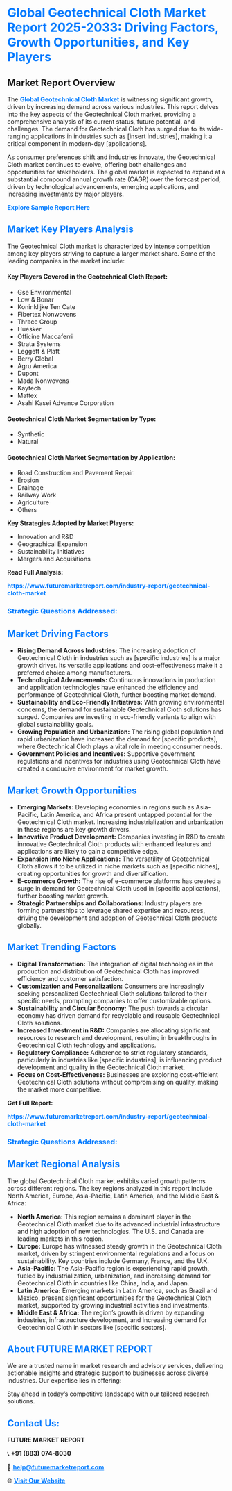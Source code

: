 <h1 style="color: #007BFF;">Global Geotechnical Cloth Market Report 2025-2033: Driving Factors, Growth Opportunities, and Key Players</h1>

<section id="overview">
<h2>Market Report Overview</h2>
<p>The <a href="https://www.futuremarketreport.com/industry-report/geotechnical-cloth-market" style="color: #007BFF; text-decoration: none;"><strong>Global Geotechnical Cloth Market</strong></a> is witnessing significant growth, driven by increasing demand across various industries. This report delves into the key aspects of the Geotechnical Cloth market, providing a comprehensive analysis of its current status, future potential, and challenges. The demand for Geotechnical Cloth has surged due to its wide-ranging applications in industries such as [insert industries], making it a critical component in modern-day [applications].</p>
<p>As consumer preferences shift and industries innovate, the Geotechnical Cloth market continues to evolve, offering both challenges and opportunities for stakeholders. The global market is expected to expand at a substantial compound annual growth rate (CAGR) over the forecast period, driven by technological advancements, emerging applications, and increasing investments by major players.</p>
</section>

<section id="overview">
<p><a href="https://www.futuremarketreport.com/request-sample/reportId=88359" style="color: #007BFF; text-decoration: none;"><strong>Explore Sample Report Here</strong></a></p>
</section>

<section id="key-players">
<h2 style="color: #007BFF;">Market Key Players Analysis</h2>
<p>The Geotechnical Cloth market is characterized by intense competition among key players striving to capture a larger market share. Some of the leading companies in the market include:</p>
<h4>Key Players Covered in the Geotechnical Cloth Report:</h4>
<ul><li>Gse Environmental</li><li>Low &amp; Bonar</li><li>Koninklijke Ten Cate</li><li>Fibertex Nonwovens</li><li>Thrace Group</li><li>Huesker</li><li>Officine Maccaferri</li><li>Strata Systems</li><li>Leggett &amp; Platt</li><li>Berry Global</li><li>Agru America</li><li>Dupont</li><li>Mada Nonwovens</li><li>Kaytech</li><li>Mattex</li><li>Asahi Kasei Advance Corporation</li></ul>
<h4>Geotechnical Cloth Market Segmentation by Type:</h4>
<ul><li>Synthetic</li><li>Natural</li></ul>

<h4>Geotechnical Cloth Market Segmentation by Application:</h4>
<ul><li>Road Construction and Pavement Repair</li><li>Erosion</li><li>Drainage</li><li>Railway Work</li><li>Agriculture</li><li>Others</li></ul>
<p><strong>Key Strategies Adopted by Market Players:</strong></p>
<ul>
<li>Innovation and R&D</li>
<li>Geographical Expansion</li>
<li>Sustainability Initiatives</li>
<li>Mergers and Acquisitions</li>
</ul>
</section>

<section>
<p><strong>Read Full Analysis: </strong></p><a href="https://www.futuremarketreport.com/industry-report/geotechnical-cloth-market" style="color: #007BFF; text-decoration: none;"><strong>https://www.futuremarketreport.com/industry-report/geotechnical-cloth-market</strong></a>
<h3 style="color: #007BFF;">Strategic Questions Addressed:</h3>
</section>

<section id="driving-factors">
<h2 style="color: #007BFF;">Market Driving Factors</h2>
<ul>
<li><strong>Rising Demand Across Industries:</strong> The increasing adoption of Geotechnical Cloth in industries such as [specific industries] is a major growth driver. Its versatile applications and cost-effectiveness make it a preferred choice among manufacturers.</li>
<li><strong>Technological Advancements:</strong> Continuous innovations in production and application technologies have enhanced the efficiency and performance of Geotechnical Cloth, further boosting market demand.</li>
<li><strong>Sustainability and Eco-Friendly Initiatives:</strong> With growing environmental concerns, the demand for sustainable Geotechnical Cloth solutions has surged. Companies are investing in eco-friendly variants to align with global sustainability goals.</li>
<li><strong>Growing Population and Urbanization:</strong> The rising global population and rapid urbanization have increased the demand for [specific products], where Geotechnical Cloth plays a vital role in meeting consumer needs.</li>
<li><strong>Government Policies and Incentives:</strong> Supportive government regulations and incentives for industries using Geotechnical Cloth have created a conducive environment for market growth.</li>
</ul>
</section>

<section id="growth-opportunities">
<h2 style="color: #007BFF;">Market Growth Opportunities</h2>
<ul>
<li><strong>Emerging Markets:</strong> Developing economies in regions such as Asia-Pacific, Latin America, and Africa present untapped potential for the Geotechnical Cloth market. Increasing industrialization and urbanization in these regions are key growth drivers.</li>
<li><strong>Innovative Product Development:</strong> Companies investing in R&D to create innovative Geotechnical Cloth products with enhanced features and applications are likely to gain a competitive edge.</li>
<li><strong>Expansion into Niche Applications:</strong> The versatility of Geotechnical Cloth allows it to be utilized in niche markets such as [specific niches], creating opportunities for growth and diversification.</li>
<li><strong>E-commerce Growth:</strong> The rise of e-commerce platforms has created a surge in demand for Geotechnical Cloth used in [specific applications], further boosting market growth.</li>
<li><strong>Strategic Partnerships and Collaborations:</strong> Industry players are forming partnerships to leverage shared expertise and resources, driving the development and adoption of Geotechnical Cloth products globally.</li>
</ul>
</section>

<section id="trending-factors">
<h2 style="color: #007BFF;">Market Trending Factors</h2>
<ul>
<li><strong>Digital Transformation:</strong> The integration of digital technologies in the production and distribution of Geotechnical Cloth has improved efficiency and customer satisfaction.</li>
<li><strong>Customization and Personalization:</strong> Consumers are increasingly seeking personalized Geotechnical Cloth solutions tailored to their specific needs, prompting companies to offer customizable options.</li>
<li><strong>Sustainability and Circular Economy:</strong> The push towards a circular economy has driven demand for recyclable and reusable Geotechnical Cloth solutions.</li>
<li><strong>Increased Investment in R&D:</strong> Companies are allocating significant resources to research and development, resulting in breakthroughs in Geotechnical Cloth technology and applications.</li>
<li><strong>Regulatory Compliance:</strong> Adherence to strict regulatory standards, particularly in industries like [specific industries], is influencing product development and quality in the Geotechnical Cloth market.</li>
<li><strong>Focus on Cost-Effectiveness:</strong> Businesses are exploring cost-efficient Geotechnical Cloth solutions without compromising on quality, making the market more competitive.</li>
</ul>
</section>

<section>
<p><strong>Get Full Report: </strong></p><a href="https://www.futuremarketreport.com/industry-report/geotechnical-cloth-market" style="color: #007BFF; text-decoration: none;"><strong>https://www.futuremarketreport.com/industry-report/geotechnical-cloth-market</strong></a>
<h3 style="color: #007BFF;">Strategic Questions Addressed:</h3>
</section>


<section id="regional-analysis">
<h2 style="color: #007BFF;">Market Regional Analysis</h2>
<p>The global Geotechnical Cloth market exhibits varied growth patterns across different regions. The key regions analyzed in this report include North America, Europe, Asia-Pacific, Latin America, and the Middle East & Africa:</p>
<ul>
<li><strong>North America:</strong> This region remains a dominant player in the Geotechnical Cloth market due to its advanced industrial infrastructure and high adoption of new technologies. The U.S. and Canada are leading markets in this region.</li>
<li><strong>Europe:</strong> Europe has witnessed steady growth in the Geotechnical Cloth market, driven by stringent environmental regulations and a focus on sustainability. Key countries include Germany, France, and the U.K.</li>
<li><strong>Asia-Pacific:</strong> The Asia-Pacific region is experiencing rapid growth, fueled by industrialization, urbanization, and increasing demand for Geotechnical Cloth in countries like China, India, and Japan.</li>
<li><strong>Latin America:</strong> Emerging markets in Latin America, such as Brazil and Mexico, present significant opportunities for the Geotechnical Cloth market, supported by growing industrial activities and investments.</li>
<li><strong>Middle East & Africa:</strong> The region’s growth is driven by expanding industries, infrastructure development, and increasing demand for Geotechnical Cloth in sectors like [specific sectors].</li>
</ul>
</section>

<footer>
<h2 style="color: #007BFF;">About FUTURE MARKET REPORT</h2>
<p>We are a trusted name in market research and advisory services, delivering actionable insights and strategic support to businesses across diverse industries. Our expertise lies in offering:</p>

<p>Stay ahead in today’s competitive landscape with our tailored research solutions.</p>

<h2 style="color: #007BFF;">Contact Us:</h2>
<p><strong>FUTURE MARKET REPORT</strong></p>
<p>📞 <strong>+91 (883) 074-8030</strong></p>
<p>📧 <strong><a href="mailto:help@futuremarketreport.com" style="color: #007BFF;">help@futuremarketreport.com</a></strong></p>
<p>🌐 <strong><a href="https://www.futuremarketreport.com/" style="color: #007BFF;">Visit Our Website</a></strong></p>
</footer>